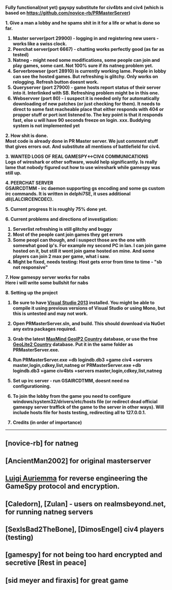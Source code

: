 <strong>Fully functional(not yet) gayspy substitute for civ4bts and civ4 (which is based on https://github.com/novice-rb/PRMasterServer)


<strong>1. Give a man a lobby and he spams shit in it for a life or what is done so far.</strong><br>

1. Master server(port 29900) - logging in and registering new users - works like a swiss clock.
2. Peerchat server(port 6667) - chatting works perfectly good (as far as tested) 
3. Natneg - might need some modifications, some people can join and play games, some cant. Not 100% sure if its natneg problem yet.
3. Serverbrowser (port 28910) is currently working lame. People in lobby can see the hosted games. But refreshing is glitchy. Only works on relogging. Refresh button doesnt work.  
4. Queryserver (port 27900) - game hosts report status of their server into it. Interlinked with SB. Refreshing problem might be in this one.
5. Webservver (port 80) - i suspect it is needed only for automatically downloading of new patches (or just checking for them). It needs to direct to some fast reacheable place that either responds with 404 or propper stuff or port isnt listened to. The key point is that it responds fast, else u will have 90 seconds freeze on login.
xxx. Buddying system is not implemented yet


<strong>2. How shit is done.</strong><br>
Most code is already done in PR Master server. We just comment stuff that gives errors out. And substitute all mentions of battlefield for civ4.

<strong>3. WANTED LOGS OF REAL GAMESPY<->CIV4 COMMUNICATIONS</strong><br>
Logs of wireshark or other software, would help significantly. Is really lame that nobody figured out how to use wireshark while gamespy was still up.


<strong>4. PEERCHAT SERVER</strong><br>
GSAIRCDTMM - irc daemon supporting gs encoding and some gs custom irc commands.  It is written in delphi7SE, it uses additional dll(LALCIRCENCDEC).


<strong>
5. Current progress</strong>
It is roughly 75% done yet.<br>


<strong>6. Current problems and directions of investigation:<br></strong>
1. Serverlist refreshing is still glitchy and buggy<br>
2. Most of the people cant join games they get errors
3. Some peopl can though, and i suspect those are the one with somewhat good ip's. For example my second PC in lan. I can join game hosted on it, but still it wont join game hosted on mine. And some players can join 2 max per game, what i saw.
3. Might be fixed, needs testing: Host gets error from time to time - "sb not responsive"<br>

<strong>7. How gamespy server works for nabs</strong>
<br>
Here i will write some bullshit for nabs


<strong>8. Setting up the project</strong><br>

1. Be sure to have [Visual Studio 2013](http://www.microsoft.com/en-us/download/details.aspx?id=40787) installed.  You might be able to compile it using previous versions of Visual Studio or using Mono, but this is untested and may not work.

2. Open **PRMasterServer.sln**, and build. This should download via NuGet any extra packages required.

3. Grab the latest [MaxMind GeoIP2 Country](https://www.maxmind.com/en/country) database, or use the free [GeoLite2 Country](http://dev.maxmind.com/geoip/geoip2/geolite2/) database. Put it in the same folder as **PRMasterServer.exe**.

5. Run **PRMasterServer.exe +db logindb.db3 +game civ4 +servers master,login,cdkey,list,natneg** or **PRMasterServer.exe +db logindb.db3 +game civ4bts +servers master,login,cdkey,list,natneg**

6. Set up irc server - run GSAIRCDTMM, doesnt need no configurationing.

7. To join the lobby from the game you need to configure windows/system32/drivers/etc/hosts file (or redirect dead official gamespy server traffick of the game to the server in other ways). Will include hosts file for hosts testing, redirecting all to 127.0.0.1.


9. Credits (in order of importance)
---------------------

[novice-rb] for natneg
--
[AncientMan2002] for original masterserver
--
[Luigi Auriemma](http://aluigi.org) for reverse engineering the GameSpy protocol and encryption.
--
[Caledorn], [Zulan] - users on realmsbeyond.net, for running natneg servers
--
[SexIsBad2TheBone], [DimosEngel] civ4 players (testing)
--
[gamespy] for not being too hard encrypted and secretive [Rest in peace]
--
[sid meyer and firaxis] for great game
--
